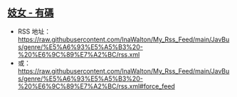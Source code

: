 ## [妓女 - 有碼](https://www.javbus.com/genre/23)
 - RSS 地址：https://raw.githubusercontent.com/InaWalton/My_Rss_Feed/main/JavBus/genre/%E5%A6%93%E5%A5%B3%20-%20%E6%9C%89%E7%A2%BC/rss.xml
 - 或：https://raw.githubusercontent.com/InaWalton/My_Rss_Feed/main/JavBus/genre/%E5%A6%93%E5%A5%B3%20-%20%E6%9C%89%E7%A2%BC/rss.xml#force_feed